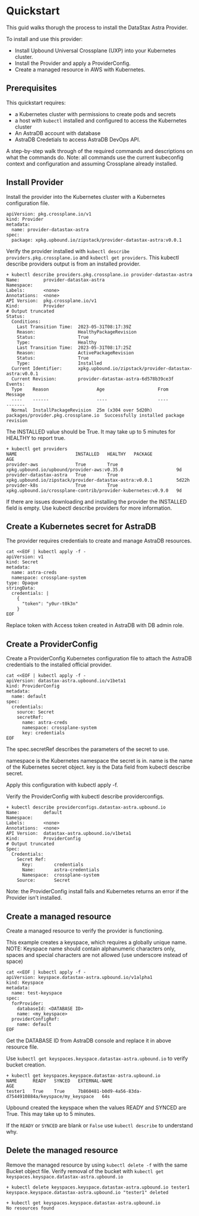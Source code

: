 # Quickstart

This guid walks thorugh the process to install the DataStax Astra Provider.

To install and use this provider:

* Install Upbound Universal Crossplane (UXP) into your Kubernetes cluster.
* Install the Provider and apply a ProviderConfig.
* Create a managed resource in AWS with Kubernetes.

## Prerequisites

This quickstart requires:
* a Kubernetes cluster with permissions to create pods and secrets
* a host with `kubectl` installed and configured to access the Kubernetes
  cluster
* An AstraDB account with database
* AstraDB Credetials to access AstraDB DevOps API.

A step-by-step walk through of the required commands and descriptions on what the commands do.
Note: all commands use the current kubeconfig context and configuration and assuming Crossplane already installed.

## Install Provider 

Install the  provider into the Kubernetes cluster with a Kubernetes configuration file.
```
apiVersion: pkg.crossplane.io/v1
kind: Provider
metadata:
  name: provider-datastax-astra
spec:
  package: xpkg.upbound.io/zipstack/provider-datastax-astra:v0.0.1
```

Verify the provider installed with ```kubectl describe providers.pkg.crossplane.io``` and ```kubectl get providers```. This kubectl describe providers output is from an installed provider.

```
+ kubectl describe providers.pkg.crossplane.io provider-datastax-astra
Name:         provider-datastax-astra
Namespace:
Labels:       <none>
Annotations:  <none>
API Version:  pkg.crossplane.io/v1
Kind:         Provider
# Output truncated
Status:
  Conditions:
    Last Transition Time:  2023-05-31T08:17:39Z
    Reason:                HealthyPackageRevision
    Status:                True
    Type:                  Healthy
    Last Transition Time:  2023-05-31T08:17:25Z
    Reason:                ActivePackageRevision
    Status:                True
    Type:                  Installed
  Current Identifier:      xpkg.upbound.io/zipstack/provider-datastax-astra:v0.0.1
  Current Revision:        provider-datastax-astra-6d578b39ce3f
Events:
  Type    Reason                  Age                    From                                 Message
  ----    ------                  ----                   ----                                 -------
  Normal  InstallPackageRevision  25m (x304 over 5d20h)  packages/provider.pkg.crossplane.io  Successfully installed package revision
```

The INSTALLED value should be True. It may take up to 5 minutes for HEALTHY to report true.

```
+ kubectl get providers
NAME                      INSTALLED   HEALTHY   PACKAGE                                                         AGE
provider-aws              True        True      xpkg.upbound.io/upbound/provider-aws:v0.35.0                    9d
provider-datastax-astra   True        True      xpkg.upbound.io/zipstack/provider-datastax-astra:v0.0.1         5d22h
provider-k8s              True        True      xpkg.upbound.io/crossplane-contrib/provider-kubernetes:v0.9.0   9d
```
If there are issues downloading and installing the provider the INSTALLED field is empty. Use kubectl describe providers for more information.

## Create a Kubernetes secret for AstraDB

The provider requires credentials to create and manage AstraDB resources.

```
cat <<EOF | kubectl apply -f -
apiVersion: v1
kind: Secret
metadata:
  name: astra-creds
  namespace: crossplane-system
type: Opaque
stringData:
  credentials: |
    {
      "token": "y0ur-t0k3n"
    }
EOF    
```
Replace token with Access token created in AstraDB with DB admin role.

## Create a ProviderConfig

Create a ProviderConfig Kubernetes configuration file to attach the AstraDB credentials to the installed official provider.

```
cat <<EOF | kubectl apply -f -
apiVersion: datastax-astra.upbound.io/v1beta1
kind: ProviderConfig
metadata:
  name: default
spec:
  credentials:
    source: Secret
    secretRef:
      name: astra-creds
      namespace: crossplane-system
      key: credentials
EOF      
```

The spec.secretRef describes the parameters of the secret to use.

namespace is the Kubernetes namespace the secret is in.
name is the name of the Kubernetes secret object.
key is the Data field from kubectl describe secret.

Apply this configuration with kubectl apply -f.

Verify the ProviderConfig with kubectl describe providerconfigs.

```
+ kubectl describe providerconfigs.datastax-astra.upbound.io
Name:         default
Namespace:
Labels:       <none>
Annotations:  <none>
API Version:  datastax-astra.upbound.io/v1beta1
Kind:         ProviderConfig
# Output truncated
Spec:
  Credentials:
    Secret Ref:
      Key:        credentials
      Name:       astra-credentials
      Namespace:  crossplane-system
    Source:       Secret
```

Note: the ProviderConfig install fails and Kubernetes returns an error if the Provider isn't installed.

## Create a managed resource

Create a managed resource to verify the provider is functioning.

This example creates a keyspace, which requires a globally unique name.
NOTE: Keyspace name should contain alphanumeric characters only, spaces and special characters are not allowed (use underscore instead of space)


```
cat <<EOF | kubectl apply -f -
apiVersion: keyspace.datastax-astra.upbound.io/v1alpha1
kind: Keyspace
metadata:
  name: test-keyspace
spec:
  forProvider:
    databaseId: <DATABASE ID>
    name: <my_keyspace>
  providerConfigRef:
    name: default
EOF    
```

Get the DATABASE ID from AstraDB console and replace it in above resource file.

Use ```kubectl get keyspaces.keyspace.datastax-astra.upbound.io``` to verify bucket creation.

```
+ kubectl get keyspaces.keyspace.datastax-astra.upbound.io
NAME      READY   SYNCED   EXTERNAL-NAME                                               AGE
tester1   True    True     7b860481-b0d9-4a56-83da-d7544910884a/keyspace/my_keyspace   64s
```
Upbound created the keyspace when the values READY and SYNCED are True. This may take up to 5 minutes.

If the ``READY`` or `SYNCED` are blank or `False` use `kubectl describe` to understand why.

## Delete the managed resource

Remove the managed resource by using `kubectl delete -f` with the same Bucket object file. Verify removal of the bucket with `kubectl get keyspaces.keyspace.datastax-astra.upbound.io`

```
+ kubectl delete keyspaces.keyspace.datastax-astra.upbound.io tester1
keyspace.keyspace.datastax-astra.upbound.io "tester1" deleted

+ kubectl get keyspaces.keyspace.datastax-astra.upbound.io
No resources found
```